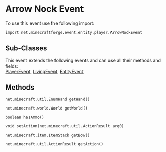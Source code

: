 # Arrow Nock Event

To use this event use the following import:

```groovy:no-line-numbers
import net.minecraftforge.event.entity.player.ArrowNockEvent
```

## Sub-Classes

This event extends the following events and can use all their methods and fields: <br>
[PlayerEvent](player_event/player_event.md), [LivingEvent](living_event/living_event.md), [EntityEvent](entity_event/entity_event.md)

## Methods

```groovy:no-line-numbers
net.minecraft.util.EnumHand getHand()
```

```groovy:no-line-numbers
net.minecraft.world.World getWorld()
```

```groovy:no-line-numbers
boolean hasAmmo()
```

```groovy:no-line-numbers
void setAction(net.minecraft.util.ActionResult arg0)
```

```groovy:no-line-numbers
net.minecraft.item.ItemStack getBow()
```

```groovy:no-line-numbers
net.minecraft.util.ActionResult getAction()
```
